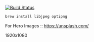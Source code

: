 [![Build Status](https://travis-ci.org/markphilpot/markphilpot_com.svg?branch=master)](https://travis-ci.org/markphilpot/markphilpot_com)

```bash
brew install libjpeg optipng
```

For Hero Images :: https://unsplash.com/

1920x1080